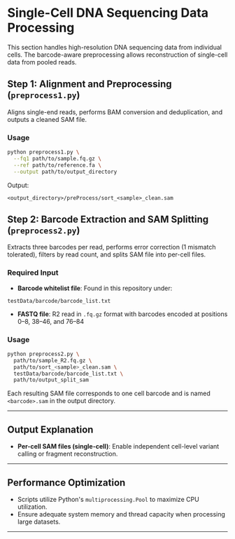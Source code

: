 # Single-Cell DNA Sequencing Data Processing

This section handles high-resolution DNA sequencing data from individual cells. The barcode-aware preprocessing allows reconstruction of single-cell data from pooled reads.

## Step 1: Alignment and Preprocessing (`preprocess1.py`)

Aligns single-end reads, performs BAM conversion and deduplication, and outputs a cleaned SAM file.

### Usage

```bash
python preprocess1.py \
  --fq1 path/to/sample.fq.gz \
  --ref path/to/reference.fa \
  --output path/to/output_directory
```

Output:

```
<output_directory>/preProcess/sort_<sample>_clean.sam
```

## Step 2: Barcode Extraction and SAM Splitting (`preprocess2.py`)

Extracts three barcodes per read, performs error correction (1 mismatch tolerated), filters by read count, and splits SAM file into per-cell files.

### Required Input

* **Barcode whitelist file**: Found in this repository under:

```
testData/barcode/barcode_list.txt
```

* **FASTQ file**: R2 read in `.fq.gz` format with barcodes encoded at positions 0–8, 38–46, and 76–84

### Usage

```bash
python preprocess2.py \
  path/to/sample_R2.fq.gz \
  path/to/sort_<sample>_clean.sam \
  testData/barcode/barcode_list.txt \
  path/to/output_split_sam
```

Each resulting SAM file corresponds to one cell barcode and is named `<barcode>.sam` in the output directory.

---

## Output Explanation

* **Per-cell SAM files (single-cell)**: Enable independent cell-level variant calling or fragment reconstruction.

---

## Performance Optimization

* Scripts utilize Python's `multiprocessing.Pool` to maximize CPU utilization.
* Ensure adequate system memory and thread capacity when processing large datasets.

---
